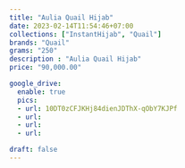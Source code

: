 ```yaml
---
title: "Aulia Quail Hijab"
date: 2023-02-14T11:54:46+07:00
collections: ["InstantHijab", "Quail"]
brands: "Quail"
grams: "250"
description : "Aulia Quail Hijab"
price: "90,000.00"

google_drive:
  enable: true
  pics:
  - url: 10DT0zCFJKHj84dienJDThX-qObY7KJPf
  - url: 
  - url: 
  - url: 

draft: false
---
```


    
  
